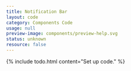```yaml
---
title: Notification Bar
layout: code
category: Components Code
usage: null
preview-image: components/preview-help.svg
status: unknown
resource: false
---
```


{% include todo.html content="Set up code." %}
